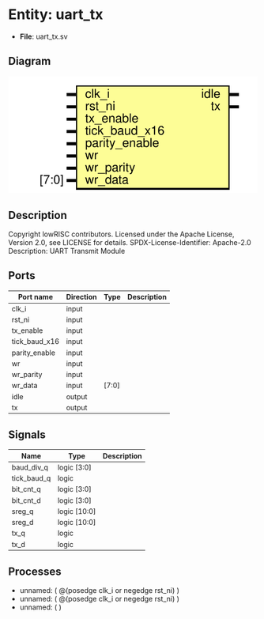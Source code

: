 # Entity: uart_tx

- **File**: uart_tx.sv
## Diagram

![Diagram](uart_tx.svg "Diagram")
## Description

Copyright lowRISC contributors.
 Licensed under the Apache License, Version 2.0, see LICENSE for details.
 SPDX-License-Identifier: Apache-2.0
 Description: UART Transmit Module
 
## Ports

| Port name     | Direction | Type  | Description |
| ------------- | --------- | ----- | ----------- |
| clk_i         | input     |       |             |
| rst_ni        | input     |       |             |
| tx_enable     | input     |       |             |
| tick_baud_x16 | input     |       |             |
| parity_enable | input     |       |             |
| wr            | input     |       |             |
| wr_parity     | input     |       |             |
| wr_data       | input     | [7:0] |             |
| idle          | output    |       |             |
| tx            | output    |       |             |
## Signals

| Name        | Type           | Description |
| ----------- | -------------- | ----------- |
| baud_div_q  | logic    [3:0] |             |
| tick_baud_q | logic          |             |
| bit_cnt_q   | logic    [3:0] |             |
| bit_cnt_d   | logic    [3:0] |             |
| sreg_q      | logic   [10:0] |             |
| sreg_d      | logic   [10:0] |             |
| tx_q        | logic          |             |
| tx_d        | logic          |             |
## Processes
- unnamed: ( @(posedge clk_i or negedge rst_ni) )
- unnamed: ( @(posedge clk_i or negedge rst_ni) )
- unnamed: (  )

